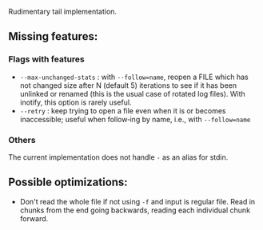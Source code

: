 Rudimentary tail implementation.

## Missing features:

### Flags with features
* `--max-unchanged-stats` : with `--follow=name`, reopen a FILE which has not changed size after N (default 5) iterations  to see if it has been unlinked or renamed (this is the usual case of rotated log files).  With inotify, this option is rarely useful.
* `--retry` : keep trying to open a file even when it is or becomes inaccessible; useful when follow‐ing by name, i.e., with `--follow=name`

### Others
The current implementation does not handle `-` as an alias for stdin.

## Possible optimizations:
* Don't read the whole file if not using `-f` and input is regular file. Read in chunks from the end going backwards, reading each individual chunk forward.

